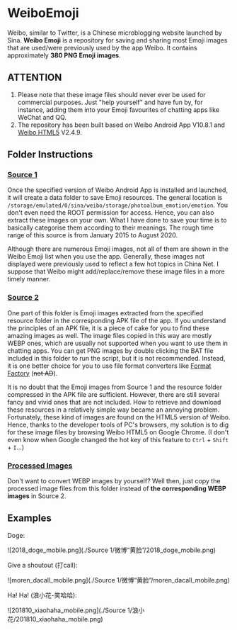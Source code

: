 # WeiboEmoji

Weibo, similar to Twitter, is a Chinese microblogging website launched by Sina. **Weibo Emoji** is a repository for saving and sharing most Emoji images that are used/were previously used by the app Weibo. It contains approximately **380 PNG Emoji images**.

## ATTENTION

1. Please note that these image files should never ever be used for commercial purposes. Just "help yourself" and have fun by, for instance, adding them into your Emoji favourites of chatting apps like WeChat and QQ.
2. The repository has been built based on Weibo Android App V10.8.1 and [Weibo HTML5](https://m.weibo.cn/) V2.4.9.

## Folder Instructions

### [Source 1](https://github.com/ArvinZJC/WeiboEmoji/tree/master/Source%201)

Once the specified version of Weibo Android App is installed and launched, it will create a data folder to save Emoji resources. The general location is `/storage/emulated/0/sina/weibo/storage/photoalbum_emotion/emotion`. You don't even need the ROOT permission for access. Hence, you can also extract these images on your own. What I have done to save your time is to basically categorise them according to their meanings. The rough time range of this source is from January 2015 to August 2020.

Although there are numerous Emoji images, not all of them are shown in the Weibo Emoji list when you use the app. Generally, these images not displayed were previously used to reflect a few hot topics in China Net. I suppose that Weibo might add/replace/remove these image files in a more timely manner.

### [Source 2](https://github.com/ArvinZJC/WeiboEmoji/tree/master/Source%202)

One part of this folder is Emoji images extracted from the specified resource folder in the corresponding APK file of the app. If you understand the principles of an APK file, it is a piece of cake for you to find these amazing images as well. The image files copied in this way are mostly WEBP ones, which are usually not supported when you want to use them in chatting apps. You can get PNG images by double clicking the BAT file included in this folder to run the script, but it is not recommended. Instead, it is one better choice for you to use file format converters like [Format Factory](http://www.pcgeshi.com/) (~~not AD~~).

It is no doubt that the Emoji images from Source 1 and the resource folder compressed in the APK file are sufficient. However, there are still several fancy and vivid ones that are not included. How to retrieve and download these resources in a relatively simple way became an annoying problem. Fortunately, these kind of images are found on the HTML5 version of Weibo. Hence, thanks to the developer tools of PC's browsers, my solution is to dig for these image files by browsing Weibo HTML5 on Google Chrome. (I don't even know when Google changed the hot key of this feature to `Ctrl` + `Shift` + `I`...)

### [Processed Images](https://github.com/ArvinZJC/WeiboEmoji/tree/master/Processed%20Images)

Don't want to convert WEBP images by yourself? Well then, just copy the processed image files from this folder instead of **the corresponding WEBP images** in Source 2.

## Examples

Doge:

![2018_doge_mobile.png](./Source 1/微博“黄脸”/2018_doge_mobile.png)

Give a shoutout (打call):

![moren_dacall_mobile.png](./Source 1/微博“黄脸”/moren_dacall_mobile.png)

Ha! Ha! (浪小花-笑哈哈):

![201810_xiaohaha_mobile.png](./Source 1/浪小花/201810_xiaohaha_mobile.png)